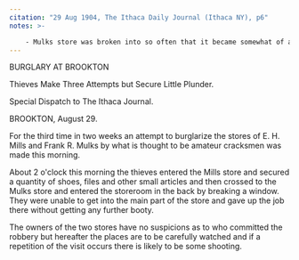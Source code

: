 ```yaml
---
citation: "29 Aug 1904, The Ithaca Daily Journal (Ithaca NY), p6"
notes: >-

    - Mulks store was broken into so often that it became somewhat of a local joke, but there are several news reports of Mills store also being broken into.
---
```


BURGLARY AT BROOKTON

Thieves Make Three Attempts but Secure Little Plunder.

Special Dispatch to The Ithaca Journal.

BROOKTON, August 29.

For the third time in two weeks an attempt to burglarize the stores of E. H. Mills and Frank R. Mulks by what is thought to be amateur cracksmen was made this morning.

About 2 o'clock this morning the thieves entered the Mills store and secured a quantity of shoes, files and other small articles and then crossed to the Mulks store and entered the storeroom in the back by breaking a window. They were unable to get into the main part of the store and gave up the job there without getting any further booty.

The owners of the two stores have no suspicions as to who committed the robbery but hereafter the places are to be carefully watched and if a repetition of the visit occurs there is likely to be some shooting.



